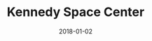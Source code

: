 ---
layout: site
title: "Kennedy Space Center"
date: 2018-01-02
categories: [education]
version: 1.5.8
major: 1
minor: 5
patch: 8
slug: kennedy-space-center
link: https://www.kennedyspacecenter.com/
submitter: lpolepeddi
permalink: /sites/:slug
---